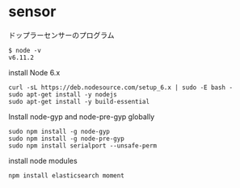 # sensor
ドップラーセンサーのプログラム

```
$ node -v
v6.11.2
```

install Node 6.x
```
curl -sL https://deb.nodesource.com/setup_6.x | sudo -E bash -
sudo apt-get install -y nodejs 
sudo apt-get install -y build-essential
```

Install node-gyp and node-pre-gyp globally
```
sudo npm install -g node-gyp
sudo npm install -g node-pre-gyp
sudo npm install serialport --unsafe-perm
```

install node modules
```
npm install elasticsearch moment
```
